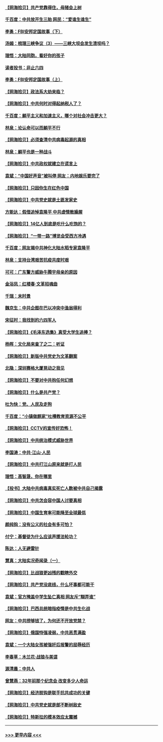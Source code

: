 #### [【网海拾贝】共产党靠得住，母猪会上树](../pages/nsc993/n12990730.md?t=06020602) 
#### [千百度：中共放开生三胎 网民：“爱谁生谁生”](../pages/nsc993/n12990644.md?t=06020602) 
#### [李勇：FBI安邦定国故事（下）](../pages/nsc993/n12987854.md?t=06020602) 
#### [汤姆：梳理三峡争议（3）——三峡大坝会发生溃坝吗？](../pages/nsc993/n12989806.md?t=06020602) 
#### [理悟：大陆同胞，看好你的孩子](../pages/nsc993/n12989778.md?t=06020602) 
#### [读者投书：非止六四](../pages/nsc993/n12989673.md?t=06020602) 
#### [李勇：FBI安邦定国故事（上）](../pages/nsc993/n12987749.md?t=06020602) 
#### [【网海拾贝】政法系大劫来临？](../pages/nsc993/n12987596.md?t=06020602) 
#### [【网海拾贝】中共何时对得起纳税人了？](../pages/nsc993/n12985578.md?t=06020602) 
#### [千百度：躺平主义和加速主义，哪个对社会冲击更大？](../pages/nsc993/n12985512.md?t=06020602) 
#### [林泉：论认命可以而躺平不行](../pages/nsc993/n12985505.md?t=06020602) 
#### [【网海拾贝】必须查清中共病毒起源的真相](../pages/nsc993/n12984276.md?t=06020602) 
#### [林泉：躺平也是一种战斗](../pages/nsc993/n12984194.md?t=06020602) 
#### [【网海拾贝】中共政权就建立在谎言上](../pages/nsc993/n12981880.md?t=06020602) 
#### [袁斌：“中国好声音”被叫停 网友：内地娱乐要完了](../pages/nsc993/n12981826.md?t=06020602) 
#### [【网海拾贝】只因你生在红色中国](../pages/nsc993/n12979096.md?t=06020602) 
#### [【网海拾贝】中共党史就是土匪发家史](../pages/nsc993/n12976478.md?t=06020602) 
#### [方能达：假借追悼袁隆平 中共虚情散臊腥](../pages/nsc993/n12976396.md?t=06020602) 
#### [【网海拾贝】14亿人到底是吃什么吃饱的？](../pages/nsc993/n12974125.md?t=06020602) 
#### [【网海拾贝】“一带一路”博览会受西方冷遇](../pages/nsc993/n12971787.md?t=06020602) 
#### [千百度：网友揭中共神化大陆水稻专家袁隆平](../pages/nsc993/n12971733.md?t=06020602) 
#### [林泉：支持台湾艰苦抗疫共度时艰](../pages/nsc993/n12971350.md?t=06020602) 
#### [可可：广东警方威胁牛腾宇母亲的原因](../pages/nsc993/n12971100.md?t=06020602) 
#### [金浴凤：红楼春·文革招魂曲](../pages/nsc993/n12970354.md?t=06020602) 
#### [千瑞：末时景](../pages/nsc993/n12970337.md?t=06020602) 
#### [魏京生：中共企图在巴以冲突中渔翁得利](../pages/nsc993/n12970286.md?t=06020602) 
#### [宋征时：我找到的六四军人](../pages/nsc993/n12970213.md?t=06020602) 
#### [【网海拾贝】《毛泽东选集》真受大学生追捧？](../pages/nsc993/n12968779.md?t=06020602) 
#### [杨晖：文化局来查了之二：听证](../pages/nsc993/n12966528.md?t=06020602) 
#### [【网海拾贝】新版中共党史为文革翻案](../pages/nsc993/n12967526.md?t=06020602) 
#### [北隐：深圳赛格大厦晃动之我见](../pages/nsc993/n12967393.md?t=06020602) 
#### [【网海拾贝】不要对中共抱任何幻想](../pages/nsc993/n12965222.md?t=06020602) 
#### [【网海拾贝】什么是共产党？](../pages/nsc993/n12962781.md?t=06020602) 
#### [吐为快：党、人民及走狗](../pages/nsc993/n12962747.md?t=06020602) 
#### [千百度：“小镇做题家”吐槽教育资源不公平](../pages/nsc993/n12962705.md?t=06020602) 
#### [【网海拾贝】CCTV的宣传好恐怖！](../pages/nsc993/n12959984.md?t=06020602) 
#### [【网海拾贝】中共统治模式威胁世界](../pages/nsc993/n12957622.md?t=06020602) 
#### [李国涛：中共‧江山‧人民](../pages/nsc993/n12957502.md?t=06020602) 
#### [【网海拾贝】中共打江山原来就是打人民](../pages/nsc993/n12954345.md?t=06020602) 
#### [理悟：高智晟，你在哪里](../pages/nsc993/n12953115.md?t=06020602) 
#### [【投书】大陆中共病毒真实死亡人数被中共自己揭露](../pages/nsc993/n12953050.md?t=06020602) 
#### [【网海拾贝】中共怎会容中国人讨要真相](../pages/nsc993/n12952161.md?t=06020602) 
#### [【网海拾贝】中国生育率可能降至全球最低](../pages/nsc993/n12948793.md?t=06020602) 
#### [颜纯钩：没有公义的社会有多可怕？](../pages/nsc993/n12947626.md?t=06020602) 
#### [付宁：基督徒为什么应该声援法轮功？](../pages/nsc993/n12947233.md?t=06020602) 
#### [陈达：人无避雷针](../pages/nsc993/n12947098.md?t=06020602) 
#### [慧真：大陆实况奇闻录（一）](../pages/nsc993/n12945811.md?t=06020602) 
#### [【网海拾贝】比战狼更凶残的戳瞎外交](../pages/nsc993/n12945717.md?t=06020602) 
#### [【网海拾贝】共产党没底线，什么坏事都可能干](../pages/nsc993/n12942090.md?t=06020602) 
#### [袁斌：官方掩盖中学生坠亡真相 网友斥“糊弄谁”](../pages/nsc993/n12942029.md?t=06020602) 
#### [【网海拾贝】巴西总统暗指疫情是中共生化战](../pages/nsc993/n12938999.md?t=06020602) 
#### [网友：中共捞够钱了，为何还不开放党禁？](../pages/nsc993/n12938952.md?t=06020602) 
#### [【网海拾贝】俄国恃强凌弱，中共恶贯满盈](../pages/nsc993/n12936626.md?t=06020602) 
#### [袁斌：一个大陆女孩被强奸后报警的屈辱经历](../pages/nsc993/n12936547.md?t=06020602) 
#### [李春草：木兰花·战狼与美谍](../pages/nsc993/n12935995.md?t=06020602) 
#### [源清晨：中共人](../pages/nsc993/n12935589.md?t=06020602) 
#### [曾慧燕：32年前那个纪念会 改变多少人命运](../pages/nsc993/n12934233.md?t=06020602) 
#### [【网海拾贝】经济脱钩是联手抗共成功的关键](../pages/nsc993/n12934176.md?t=06020602) 
#### [【网海拾贝】中共党史就是部不断树敌史](../pages/nsc993/n12932844.md?t=06020602) 
#### [【网海拾贝】特斯拉的模本效应太震撼](../pages/nsc993/n12925626.md?t=06020602) 

----
#### [ >>> 更早内容 <<< ](../indexes/nsc993-earlier.md)
